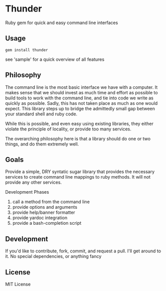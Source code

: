 Thunder
=======
Ruby gem for quick and easy command line interfaces

Usage
-----

    gem install thunder

see 'sample' for a quick overview of all features

Philosophy
----------
The command line is the most basic interface we have with a computer. It makes sense that we should invest as much time and effort as possible to build tools to work with the command line, and tie into code we write as quickly as possible. Sadly, this has not taken place as much as one would expect. This library steps up to bridge the admittedly small gap between your standard shell and ruby code.

While this is possible, and even easy using existing libraries, they either violate the principle of locality, or provide too many services.

The overarching philosophy here is that a library should do one or two things, and do them extremely well.

Goals
-----
Provide a simple, DRY syntatic sugar library that provides the necessary services to create command line mappings to ruby methods. It will not provide any other services.

Development Phases

1. call a method from the command line
2. provide options and arguments 
3. provide help/banner formatter
4. provide yardoc integration
5. provide a bash-completion script

Development
-----------
If you'd like to contribute, fork, commit, and request a pull. I'll get around to it. No special dependencies, or anything fancy

License
-------
MIT License